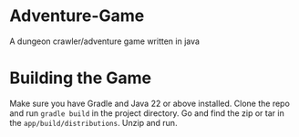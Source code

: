 # Adventure-Game
A dungeon crawler/adventure game written in java

# Building the Game
Make sure you have Gradle and Java 22 or above installed. Clone the repo and run `gradle build` in the project directory. Go and find the zip or tar in the `app/build/distributions`. Unzip and run. 
